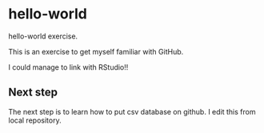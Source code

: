 # hello-world
hello-world exercise.

This is an exercise to get myself familiar with GitHub.

I could manage to link with RStudio!!


## Next step
The next step is to learn how to put csv database on github.
I edit this from local repository.